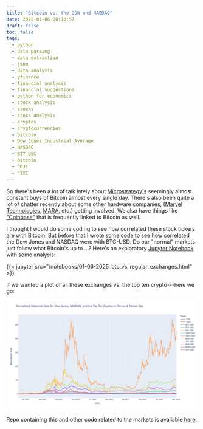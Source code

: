 ```yaml
---
title: "Bitcoin vs. the DOW and NASDAQ"
date: 2025-01-06 00:10:57
draft: false
toc: false
tags:
  - python
  - data parsing
  - data extraction
  - json
  - data analysis
  - yfinance
  - financial analysis
  - financial suggestions
  - python for economics
  - stock analysis
  - stocks
  - stock analysis
  - cryptos
  - cryptocurrencies
  - bitcoin
  - Dow Jones Industrial Average
  - NASDAQ
  - BIT-USC
  - Bitcoin
  - ^DJI
  - ^IXI
---
```


So there's been a lot of talk lately about [Microstrategy's](https://finance.yahoo.com/quote/MSTR/) seemingly almost constant buys of Bitcoin almost every single day. There's also been quite a lot of chatter recently about some other hardware companies, ([Marvel Technologies](https://finance.yahoo.com/quote/MRVL/), [MARA](https://finance.yahoo.com/quote/MARA/), etc.) getting involved. We also have things like ["Coinbase"](https://finance.yahoo.com/quote/COIN/) that is frequently linked to Bitcoin as well. 

I thought I would do some coding to see how correlated these stock tickers are with Bitcoin. But before that I wrote some code to see how correlated the Dow Jones and NASDAQ were with BTC-USD. Do our "normal" markets just follow what Bitcoin's up to ...? Here's an exploratory [Jupyter Notebook](https://jupyter.org) with some analysis:

{{< jupyter src="/notebooks/01-06-2025_btc_vs_regular_exchanges.html" >}}

If we wanted a plot of all these exchanges vs. the top ten crypto---here we go:

![dow_nasdaq_vs_top_ten_crypto](/images/imgforblogposts/post_38/dow_nasdas_vs_top_ten_cryptos.png)

Repo containing this and other code related to the markets is available [here](https://github.com/kspicer80/stock_stuff/tree/main).



